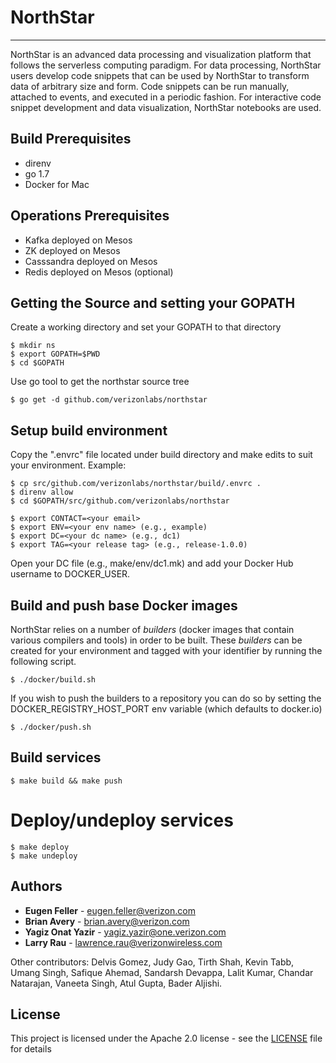 # NorthStar

<hr>
NorthStar is an advanced data processing and visualization platform that follows the serverless computing paradigm. For data processing, NorthStar users develop code snippets that can be used by 
NorthStar to transform data of arbitrary size and form. Code snippets can be run manually, attached to events, and executed in a periodic fashion. For interactive code snippet development and data 
visualization, NorthStar notebooks are used.
</hr>

## Build Prerequisites

* direnv
* go 1.7
* Docker for Mac

## Operations Prerequisites

* Kafka deployed on Mesos
* ZK deployed on Mesos
* Casssandra deployed on Mesos
* Redis deployed on Mesos (optional)

## Getting the Source and setting your GOPATH

Create a working directory and set your GOPATH to that directory
```
$ mkdir ns
$ export GOPATH=$PWD
$ cd $GOPATH
```
Use go tool to get the northstar source tree
```
$ go get -d github.com/verizonlabs/northstar
```

## Setup build environment
Copy the ".envrc" file located under build directory and make edits to suit your environment.  Example:
```
$ cp src/github.com/verizonlabs/northstar/build/.envrc .
$ direnv allow
$ cd $GOPATH/src/github.com/verizonlabs/northstar

$ export CONTACT=<your email>
$ export ENV=<your env name> (e.g., example)
$ export DC=<your dc name> (e.g., dc1)
$ export TAG=<your release tag> (e.g., release-1.0.0)
```

Open your DC file (e.g., make/env/dc1.mk) and add your Docker Hub username to DOCKER_USER.

## Build and push base Docker images

NorthStar relies on a number of *builders* (docker images that contain various compilers and tools) in order to be built.  These *builders* can be created for your environment and tagged with your identifier by running the following script.
```
$ ./docker/build.sh
```
If you wish to push the builders to a repository you can do so by setting the DOCKER_REGISTRY_HOST_PORT env variable (which defaults to docker.io)
```
$ ./docker/push.sh
```

## Build services

```
$ make build && make push
```

# Deploy/undeploy services

```
$ make deploy
$ make undeploy
```

## Authors

* **Eugen Feller** - <eugen.feller@verizon.com>
* **Brian Avery** - <brian.avery@verizon.com>
* **Yagiz Onat Yazir** - <yagiz.yazir@one.verizon.com>
* **Larry Rau** - <lawrence.rau@verizonwireless.com>

Other contributors: Delvis Gomez, Judy Gao, Tirth Shah, Kevin Tabb, Umang Singh, Safique Ahemad, Sandarsh Devappa, Lalit Kumar, Chandar Natarajan, Vaneeta Singh, Atul Gupta, Bader Aljishi.

## License

This project is licensed under the Apache 2.0 license - see the [LICENSE](LICENSE) file for details
